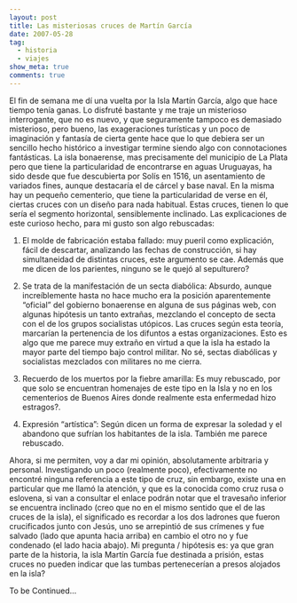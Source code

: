 ```yaml
---
layout: post
title: Las misteriosas cruces de Martín García
date: 2007-05-28
tag:
  - historia
  - viajes
show_meta: true
comments: true  
---
```


El fin de semana me dí una vuelta por la Isla Martín García, algo que hace
tiempo tenía ganas. Lo disfruté bastante y me traje un misterioso interrogante,
que no es nuevo, y que seguramente tampoco es demasiado misterioso, pero bueno,
las exageraciones turísticas y un poco de imaginación y fantasía de cierta
gente hace que lo que debiera ser un sencillo hecho histórico a investigar
termine siendo algo con connotaciones fantásticas. La isla bonaerense, mas
precisamente del municipio de La Plata pero que tiene la particularidad de
encontrarse en aguas Uruguayas, ha sido desde que fue descubierta por Solís en
1516, un asentamiento de variados fines, aunque destacaría el de cárcel y base
naval. En la misma hay un pequeño cementerio, que tiene la particularidad de
verse en él, ciertas cruces con un diseño para nada habitual. Estas cruces,
tienen lo que sería el segmento horizontal, sensiblemente inclinado. Las
explicaciones de este curioso hecho, para mi gusto son algo rebuscadas:


1. El molde de fabricación estaba fallado: muy pueril como explicación, fácil
   de descartar, analizando las fechas de construcción, si hay simultaneidad de
   distintas cruces, este argumento se cae. Además que me dicen de los
   parientes, ninguno se le quejó al sepulturero?

2. Se trata de la manifestación de un secta diabólica: Absurdo, aunque
   increíblemente hasta no hace mucho era la posición aparentemente “oficial”
   del gobierno bonaerense en alguna de sus páginas web, con algunas hipótesis
   un tanto extrañas, mezclando el concepto de secta con el de los grupos
   socialistas utópicos. Las cruces según esta teoría, marcarían la pertenencia
   de los difuntos a estas organizaciones.  Esto es algo que me parece muy
   extraño en virtud a que la isla ha estado la mayor parte del tiempo bajo
   control militar. No sé, sectas diabólicas y socialistas mezclados con
   militares no me cierra.

3. Recuerdo de los muertos por la fiebre amarilla: Es muy rebuscado, por que
   solo se encuentran homenajes de este tipo en la Isla y no en los cementerios
   de Buenos Aires donde realmente esta enfermedad hizo estragos?.  

4. Expresión “artística”: Según dicen un forma de expresar la soledad y el
   abandono que sufrían los habitantes de la isla. También me parece rebuscado.


Ahora, si me permiten, voy a dar mi opinión, absolutamente arbitraria y
personal. Investigando un poco (realmente poco), efectivamente no encontré
ninguna referencia a este tipo de cruz, sin embargo, existe una en particular
que me llamó la atención, y que es la conocida como cruz rusa o eslovena, si
van a consultar el enlace podrán notar que el travesaño inferior se encuentra
inclinado (creo que no en el mismo sentido que el de las cruces de la isla), el
significado es recordar a los dos ladrones que fueron crucificados junto con
Jesús, uno se arrepintió de sus crímenes y fue salvado (lado que apunta hacia
arriba) en cambio el otro no y fue condenado (el lado hacia abajo). Mi pregunta
/ hipótesis es: ya que gran parte de la historia, la isla Martín García fue
destinada a prisión, estas cruces no pueden indicar que las tumbas
pertenecerían a presos alojados en la isla?

To be Continued…
